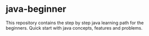 # java-beginner
This repository contains the step by step java learning path for the beginners. Quick start with java concepts, features and problems.
